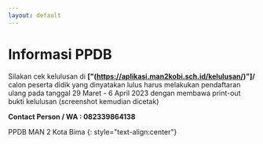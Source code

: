 ```yaml
---
layout: default
---
```


# Informasi PPDB

Silakan cek kelulusan di **\["(https://aplikasi.man2kobi.sch.id/kelulusan/)"]/**
calon peserta didik yang dinyatakan lulus harus melakukan pendaftaran ulang pada tanggal 29 Maret - 6 April 2023 dengan membawa print-out bukti kelulusan (screenshot kemudian dicetak)

**Contact Person / WA : 082339864138**

PPDB MAN 2 Kota Bima
{: style="text-align:center"}
